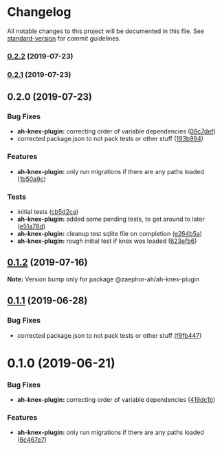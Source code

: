 # Changelog

All notable changes to this project will be documented in this file. See [standard-version](https://github.com/conventional-changelog/standard-version) for commit guidelines.

### [0.2.2](https://github.com/Zaephor/ah-plugins/compare/v0.2.1...v0.2.2) (2019-07-23)



### [0.2.1](https://github.com/Zaephor/ah-plugins/compare/v0.2.0...v0.2.1) (2019-07-23)



## 0.2.0 (2019-07-23)


### Bug Fixes

* **ah-knex-plugin:** correcting order of variable dependencies ([09c7def](https://github.com/Zaephor/ah-plugins/commit/09c7def))
* corrected package.json to not pack tests or other stuff ([193b994](https://github.com/Zaephor/ah-plugins/commit/193b994))


### Features

* **ah-knex-plugin:** only run migrations if there are any paths loaded ([1b50a9c](https://github.com/Zaephor/ah-plugins/commit/1b50a9c))


### Tests

* initial tests ([cb5d2ca](https://github.com/Zaephor/ah-plugins/commit/cb5d2ca))
* **ah-knex-plugin:** added some pending tests, to get around to later ([e51a78d](https://github.com/Zaephor/ah-plugins/commit/e51a78d))
* **ah-knex-plugin:** cleanup test sqlite file on completion ([e264b5a](https://github.com/Zaephor/ah-plugins/commit/e264b5a))
* **ah-knex-plugin:** rough initial test if knex was loaded ([623efb6](https://github.com/Zaephor/ah-plugins/commit/623efb6))



## [0.1.2](https://github.com/Zaephor/ah-plugins/compare/@zaephor-ah/ah-knex-plugin@0.1.1...@zaephor-ah/ah-knex-plugin@0.1.2) (2019-07-16)

**Note:** Version bump only for package @zaephor-ah/ah-knex-plugin





## [0.1.1](https://github.com/Zaephor/ah-plugins/compare/@zaephor-ah/ah-knex-plugin@0.1.0...@zaephor-ah/ah-knex-plugin@0.1.1) (2019-06-28)


### Bug Fixes

* corrected package.json to not pack tests or other stuff ([f9fb447](https://github.com/Zaephor/ah-plugins/commit/f9fb447))





# 0.1.0 (2019-06-21)


### Bug Fixes

* **ah-knex-plugin:** correcting order of variable dependencies ([419dc1b](https://github.com/Zaephor/ah-plugins/commit/419dc1b))


### Features

* **ah-knex-plugin:** only run migrations if there are any paths loaded ([6c467e7](https://github.com/Zaephor/ah-plugins/commit/6c467e7))
